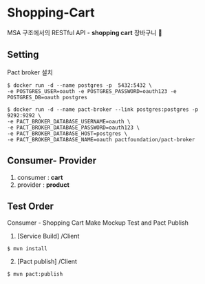 # Shopping-Cart

MSA 구조에서의 RESTful API - **shopping cart** 장바구니  🚛  <br>

## Setting 

Pact broker 설치

```
$ docker run -d --name postgres -p  5432:5432 \
-e POSTGRES_USER=oauth -e POSTGRES_PASSWORD=oauth123 -e POSTGRES_DB=oauth postgres
```

```
$ docker run -d --name pact-broker --link postgres:postgres -p 9292:9292 \
-e PACT_BROKER_DATABASE_USERNAME=oauth \
-e PACT_BROKER_DATABASE_PASSWORD=oauth123 \
-e PACT_BROKER_DATABASE_HOST=postgres \
-e PACT_BROKER_DATABASE_NAME=oauth pactfoundation/pact-broker
```

## Consumer- Provider

1) consumer : **cart**
2) provider : **product** 

## Test Order 

Consumer - Shopping Cart Make Mockup Test and Pact Publish

1. [Service Build]
/Client
```
$ mvn install
```

2. [Pact publish]
/Client
```
$ mvn pact:publish
```





